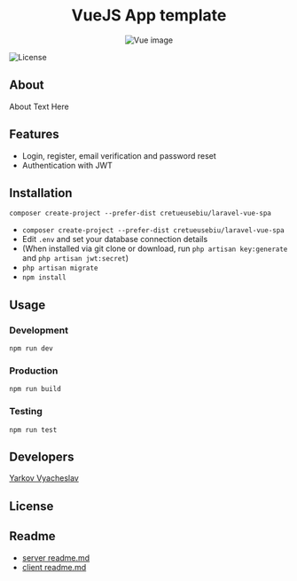 <h1 align="center">VueJS App template</h1>

<p align="center">
  <img src="vue.ico"  alt="Vue image">
</p>

<p align="center">

[//]: # (   <img src="https://img.shields.io/badge/Laravel-9-green" alt="Laravel Version">)
[//]: # (   <img src="https://img.shields.io/badge/Vue-3-green" alt="VueJS Version">)
   <img src="https://img.shields.io/badge/license-MIT-green" alt="License">
</p>

## About

About Text Here

## Features
<ul>
<li>Login, register, email verification and password reset</li>
<li>Authentication with JWT</li>
</ul>

## Installation
```
composer create-project --prefer-dist cretueusebiu/laravel-vue-spa
```
<ul>
<li><code>composer create-project --prefer-dist cretueusebiu/laravel-vue-spa</code></li>
<li>Edit <code>.env</code> and set your database connection details</li>
<li>(When installed via git clone or download, run <code>php artisan key:generate</code> and <code>php artisan jwt:secret</code>)</li>
<li><code>php artisan migrate</code></li>
<li><code>npm install</code></li>
</ul>

## Usage
### Development
<code>npm run dev</code>

### Production
<code>npm run build</code>

### Testing
<code>npm run test</code>

## Developers

[Yarkov Vyacheslav](https://github.com/Hashmann)

## License

[//]: # (The Laravel framework is open-sourced software licensed under the [MIT license]&#40;https://opensource.org/licenses/MIT&#41;.)

## Readme
- [server readme.md](https://github.com/Hashmann/express-server-base-template/tree/master/server)
- [client readme.md](https://github.com/Hashmann/express-server-base-template/tree/master/client)